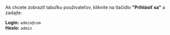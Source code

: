 Ak chcete zobraziť tabuľku používateľov, kliknite na tlačidlo **"Prihlásiť sa"** a zadajte:

**Login:** `admin@com`  
**Heslo:** `admin`
